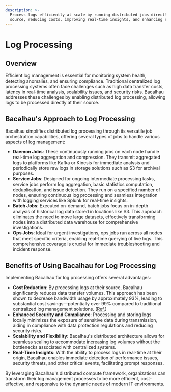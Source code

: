 ```yaml
---
description: >-
  Process logs efficiently at scale by running distributed jobs directly at the
  source, reducing costs, improving real-time insights, and enhancing security.
---
```


# Log Processing

## Overview

Efficient log management is essential for monitoring system health, detecting anomalies, and ensuring compliance. Traditional centralized log processing systems often face challenges such as high data transfer costs, latency in real-time analysis, scalability issues, and security risks. Bacalhau addresses these challenges by enabling distributed log processing, allowing logs to be processed directly at their source.

## Bacalhau's Approach to Log Processing

Bacalhau simplifies distributed log processing through its versatile job orchestration capabilities, offering several types of jobs to handle various aspects of log management:

- **Daemon Jobs**: These continuously running jobs on each node handle real-time log aggregation and compression. They transmit aggregated logs to platforms like Kafka or Kinesis for immediate analysis and periodically store raw logs in storage solutions such as S3 for archival purposes.&#x20;
- **Service Jobs**: Designed for ongoing intermediate processing tasks, service jobs perform log aggregation, basic statistics computation, deduplication, and issue detection. They run on a specified number of nodes, ensuring continuous log processing and seamless integration with logging services like Splunk for real-time insights.&#x20;
- **Batch Jobs**: Executed on-demand, batch jobs focus on in-depth analysis of historical log data stored in locations like S3. This approach eliminates the need to move large datasets, effectively transforming nodes into a distributed data warehouse for comprehensive investigations.&#x20;
- **Ops Jobs**: Ideal for urgent investigations, ops jobs run across all nodes that meet specific criteria, enabling real-time querying of live logs. This comprehensive coverage is crucial for immediate troubleshooting and incident response.&#x20;

## Benefits of Using Bacalhau for Log Processing

Implementing Bacalhau for log processing offers several advantages:

- **Cost Reduction**: By processing logs at their source, Bacalhau significantly reduces data transfer volumes. This approach has been shown to decrease bandwidth usage by approximately 93%, leading to substantial cost savings—potentially over 99% compared to traditional centralized log management solutions. ([Ref.](https://blog.bacalhau.org/p/save-25m-yoy-by-managing-logs-the))
- **Enhanced Security and Compliance**: Processing and storing logs locally minimizes the exposure of sensitive data during transmission, aiding in compliance with data protection regulations and reducing security risks.
- **Scalability and Flexibility**: Bacalhau's distributed architecture allows for seamless scaling to accommodate increasing log volumes without the bottlenecks associated with centralized systems.
- **Real-Time Insights**: With the ability to process logs in real-time at their origin, Bacalhau enables immediate detection of performance issues, security threats, and other critical events, facilitating prompt responses.

By leveraging Bacalhau's distributed compute framework, organizations can transform their log management processes to be more efficient, cost-effective, and responsive to the dynamic needs of modern IT environments.
